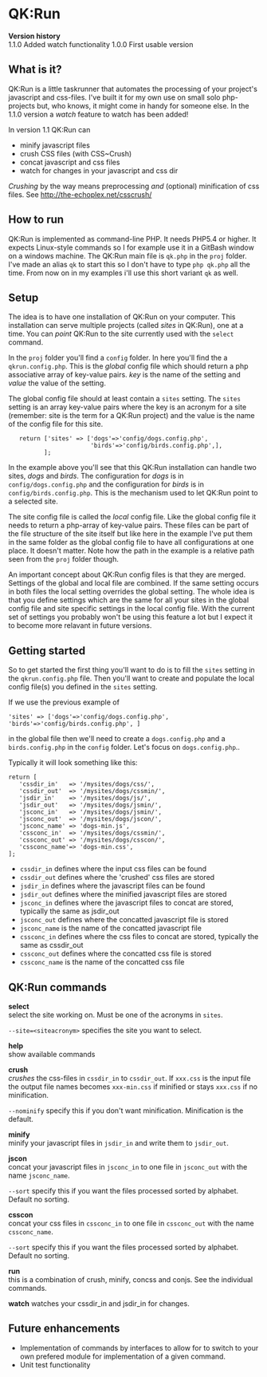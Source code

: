 # QK:Run
**Version history**   
1.1.0 Added watch functionality
1.0.0 First usable version

## What is it?
QK:Run is a little taskrunner that automates the processing of your project's javascript and css-files.
I've built it for my own use on small solo php-projects but, who knows, it might come in handy for someone else. In the 1.1.0 version a  *watch* feature to watch has been added! 

In version 1.1 QK:Run can
- minify javascript files
- crush CSS files (with CSS~Crush)
- concat javascript and css files
- watch for changes in your javascript and css dir

*Crushing* by the way means preprocessing *and* (optional) minification of css files. See http://the-echoplex.net/csscrush/ 

## How to run 
QK:Run is implemented as command-line PHP. It needs PHP5.4 or higher. It expects Linux-style commands so I for example use it in a GitBash window on a windows machine. 
The QK:Run main file is `qk.php` in the `proj` folder. I've made an alias `qk` to start this so I don't have to type `php qk.php` all the time. From now on in my examples i'll use this short variant `qk` as well.

## Setup
The idea is to have one installation of QK:Run on your computer. This installation can serve multiple projects (called *sites* in QK:Run), one at a time. You can *point* QK:Run to the site currently used with the `select` command.

In the `proj` folder you'll find a `config` folder. In here you'll find the a `qkrun.config.php`. This is the *global* config file which should return a php associative array of key-value pairs. *key* is the name of the setting and *value* the value of the setting.  

The global config file should at least contain a `sites` setting. The `sites` setting is an array key-value pairs where the key is an acronym for a site (remember: site is the term for a QK:Run project) and the value is the name of the config file for this site.

       return ['sites' => ['dogs'=>'config/dogs.config.php',
                           'birds'=>'config/birds.config.php',],
              ];
    
In the example above you'll see that this QK:Run installation can handle two sites, *dogs* and *birds*. The configuration for *dogs* is in `config/dogs.config.php` and the configuration for *birds*  is in `config/birds.config.php`. This is the mechanism used to let QK:Run point to a selected site.    

The site config file is called the *local* config file. Like the global config file it needs to return a php-array of key-value pairs. These files can be part of the file structure of the site itself but like here in the example I've put them in the same folder as the global config file to have all configurations at one place. It doesn't matter. Note how the path in the example is a relative path seen from the `proj` folder though.

An important concept about QK:Run config files is that they are merged. Settings of the global and local file are combined. If the same setting occurs in both files the local setting overrides the global setting.  The whole idea is that you define settings which are the same for all your sites in the global config file and site specific settings in the local config file. With the current set of settings you probably won't be using this feature a lot but I expect it to become more relavant in future versions.


## Getting started
So to get started the first thing you'll want to do is to fill the `sites` setting in the `qkrun.config.php` file. Then you'll want to create and populate the local config file(s) you defined in the `sites` setting.

If we use the previous example of 

`'sites' => ['dogs'=>'config/dogs.config.php', 'birds'=>'config/birds.config.php', ]`   

in the global file then we'll need to create a `dogs.config.php` and a `birds.config.php` in the `config` folder. Let's focus on `dogs.config.php`..    

Typically it will look something like this:    

    return [
       'cssdir_in'   => '/mysites/dogs/css/',
       'cssdir_out'  => '/mysites/dogs/cssmin/',
       'jsdir_in'    => '/mysites/dogs/js/',
       'jsdir_out'   => '/mysites/dogs/jsmin/',
       'jsconc_in'   => '/mysites/dogs/jsmin/',
       'jsconc_out'  => '/mysites/dogs/jscon/',
       'jsconc_name' => 'dogs-min.js',
       'cssconc_in'  => '/mysites/dogs/cssmin/',
       'cssconc_out' => '/mysites/dogs/csscon/',
       'cssconc_name'=> 'dogs-min.css',
    ];

- `cssdir_in` defines where the input css files can be found
- `cssdir_out` defines where the 'crushed' css files are stored
- `jsdir_in` defines where the javascript files can be found
- `jsdir_out` defines where the minified javascript files are stored
- `jsconc_in` defines where the javascript files to concat are stored, typically the same as jsdir_out
- `jsconc_out` defines where the concatted javascript file is stored
- `jsconc_name` is the name of the concatted javascript file
- `cssconc_in` defines where the css files to concat are stored, typically the same as cssdir_out
- `cssconc_out` defines where the concatted css file is stored
- `cssconc_name` is the name of the concatted css file

## QK:Run commands
**select**    
select the site working on. Must be one of the acronyms in `sites`.

`--site=<siteacronym>` specifies the site you want to select.

**help**    
show available commands

**crush**    
*crushes* the css-files in `cssdir_in` to `cssdir_out`. If `xxx.css` is the input file the output file names becomes `xxx-min.css` if minified or stays `xxx.css` if no minification.  

`--nominify` specify this if you don't want minification. Minification is the default.     

**minify**    
minify your javascript files in `jsdir_in` and write them to `jsdir_out`.

**jscon**    
concat your javascript files in `jsconc_in` to one file in `jsconc_out` with the name `jsconc_name`. 

`--sort` specify this if you want the files processed sorted by alphabet. Default no sorting.

**csscon**    
concat your css files in `cssconc_in` to one file in `cssconc_out` with the name `cssconc_name`.

`--sort` specify this if you want the files processed sorted by alphabet. Default no sorting.

**run**         
this is a combination of crush, minify, concss and conjs. See the individual commands.

**watch**
watches your cssdir_in and jsdir_in for changes.

## Future enhancements    
- Implementation of commands by interfaces to allow for to switch to your own prefered module for implementation of a given command.
- Unit test functionality
